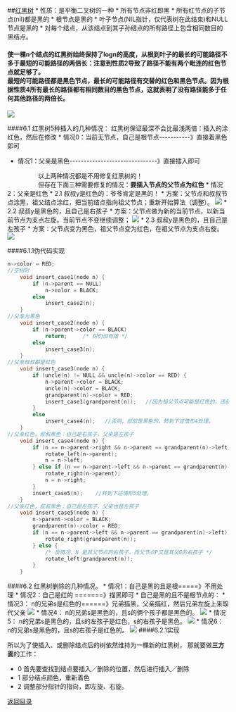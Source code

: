 ##[红黑树](http://blog.csdn.net/chenhuajie123/article/details/11951777)
* 
性质：是平衡二叉树的一种
    * 
所有节点非红即黑
    * 
所有红节点的子节点(nil)都是黑的
    * 
根节点是黑的
    * 
叶子节点(NIL指针，仅代表树在此结束)和NULL节点是黑的
    * 
对每个结点，从该结点到其子孙结点的所有路径上包含相同数目的黑结点。
#### 使一棵n个结点的红黑树始终保持了logn的高度，从根到叶子的最长的可能路径不多于最短的可能路径的两倍长：注意到性质2导致了路径不能有两个毗连的红色节点就足够了。<br>最短的可能路径都是黑色节点，最长的可能路径有交替的红色和黑色节点。因为根据性质4所有最长的路径都有相同数目的黑色节点，这就表明了没有路径能多于任何其他路径的两倍长。

![](1355319681_6107.png)

####6.1 红黑树5种插入的几种情况：
红黑树保证最深不会比最浅两倍：插入的涂红色，然后在修改
* 
情况0：当前无节点，自己是根节点-----------》直接着黑色即可
* 情况1：父亲是黑色-------------------------------》直接插入即可

　　　　　以上两种情况都是不用修复红黑树的！<br>
　　　　　但存在下面三种需要修复的情况：**要插入节点的父节点为红色**
* 
情况2：父亲是红色
    * 2.1
叔叔y是红色的：爷爷肯定是黑的！
        * 
方案：父节点和叔叔节点涂黑，祖父结点涂红，把当前结点指向祖父节点；重新开始算法（调整）。
![](1111111.png)
    * 2.2
叔叔y是黑色的，且自己是右孩子
        * 
方案：父节点做为新的当前节点，以新当前节点为支点左旋。当前节点不变继续调整；
![](2222222.png)
    * 2.3
叔叔y是黑色的，且自己是左孩子
        * 
方案：父节点变为黑色，祖父节点变为红色，在祖父节点为支点右旋。
![](3333.png)

####6.1.1伪代码实现
```C
n->color = RED;
//空树时
    void insert_case1(node n) {
        if (n->parent == NULL)
            n->color = BLACK;
        else
            insert_case2(n);
    }  
//父亲为黑色
    void insert_case2(node n) {
        if (n->parent->color == BLACK)
            return;     /* 树仍旧有效 */
        else
            insert_case3(n);
    }   
//父亲叔叔都是红色
    void insert_case3(node n) {
        if (uncle(n) != NULL && uncle(n)->color == RED) {
            n->parent->color = BLACK;
            uncle(n)->color = BLACK;
            grandparent(n)->color = RED;
            insert_case1(grandparent(n));   //因为祖父节点可能是红色的，违反性质4，递归情形1.
        }
        else
            insert_case4(n);   //否则，叔叔是黑色的，转到下述情形4处理。
    }   
//父亲红色，叔叔黑色：自己是右孩子，父亲是左孩子
    void insert_case4(node n) {
        if (n == n->parent->right && n->parent == grandparent(n)->left) {
            rotate_left(n->parent);
            n = n->left;
        } else if (n == n->parent->left && n->parent == grandparent(n)->right) {
            rotate_right(n->parent);
            n = n->right;
        }
        insert_case5(n);    //转到下述情形5处理。
    }   
//父亲红色，叔叔黑色：自己是左孩子，父亲也是左孩子
    void insert_case5(node n) {
        n->parent->color = BLACK;
        grandparent(n)->color = RED;
        if (n == n->parent->left && n->parent == grandparent(n)->left) {
            rotate_right(grandparent(n));
        } else {
            /* 反情况，N 是其父节点的右孩子，而父节点P又是其父G的右孩子 */
            rotate_left(grandparent(n));
        }
    }   
```

####6.2 红黑树删除的几种情况。
* 
情况1：自己是黑的且是根=====》不用处理
* 
情况2：自己是红的 =======》描黑即可
* 
自己是黑的且不是根节点的：
    * 情况3：
n的兄弟s是红色的======》兄弟描黑，父亲描红，然后兄弟左旋上来取代父亲
![](kr765.jpg)
    * 情况4：
n的兄弟s是黑色的，且s的俩个孩子都是黑色的。
![](thurw2.jpg)
    * 情况5：
n的兄弟s是黑色的，且s的左孩子是红色，s的右孩子是黑色。
![](5y2w.jpg)
    * 情况6：
n的兄弟s是黑色的，且s的右孩子是红色的。
![](8394323_1294495422E1VW.jpg)
####6.2.1实现

所以为了使插入、或删除结点后的树依然维持为一棵新的红黑树，
那就要做**三方面**的工作：
* 0
首先要查找到结点要插入／删除的位置，然后进行插入／删除
* 1
部分结点颜色，重新着色
* 2
调整部分指针的指向，即左旋、右旋。

[返回目录](README.md)